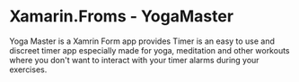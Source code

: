 # Xamarin.Froms - YogaMaster

Yoga Master is a Xamrin Form app provides Timer is an easy to use and discreet timer app especially made for yoga, meditation and other workouts where you don't want to interact with your timer alarms during your exercises. 

